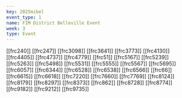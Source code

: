 ```yaml
---
key: 2025mibel
event_type: 1
name: FIM District Belleville Event
week: 3
type: Event
---
```

[[frc240]]
[[frc247]]
[[frc3098]]
[[frc3641]]
[[frc3773]]
[[frc4130]]
[[frc4405]]
[[frc4737]]
[[frc4779]]
[[frc51]]
[[frc5167]]
[[frc5239]]
[[frc5263]]
[[frc5498]]
[[frc5531]]
[[frc5555]]
[[frc5567]]
[[frc5695]]
[[frc6057]]
[[frc6344]]
[[frc6528]]
[[frc6538]]
[[frc6566]]
[[frc66]]
[[frc6615]]
[[frc6618]]
[[frc7220]]
[[frc7660]]
[[frc7769]]
[[frc8124]]
[[frc8179]]
[[frc8297]]
[[frc8373]]
[[frc862]]
[[frc8728]]
[[frc8774]]
[[frc9182]]
[[frc9212]]
[[frc9735]]
